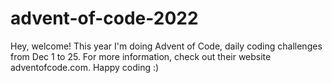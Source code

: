 # advent-of-code-2022
Hey, welcome!
This year I'm doing Advent of Code, daily coding challenges from Dec 1 to 25.
For more information, check out their website adventofcode.com.
Happy coding :)
